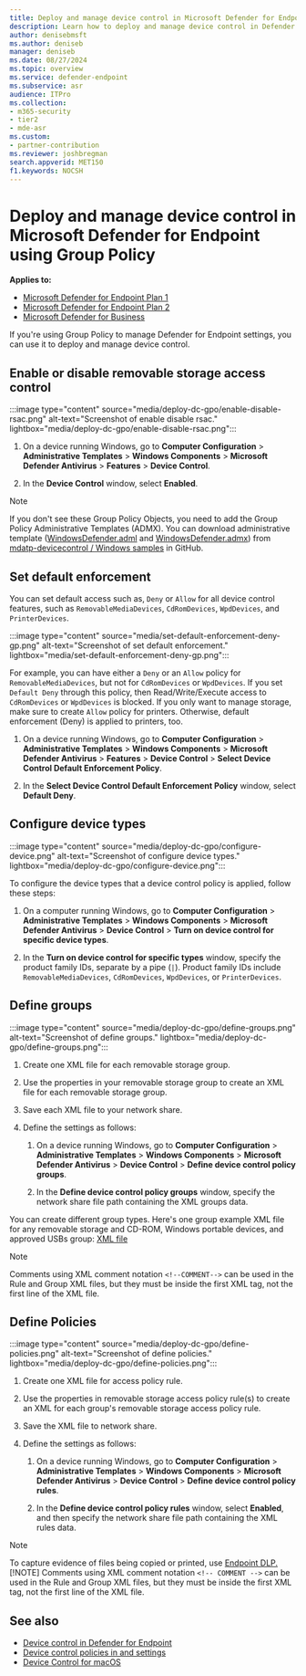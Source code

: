 ```yaml
---
title: Deploy and manage device control in Microsoft Defender for Endpoint with Group Policy           
description: Learn how to deploy and manage device control in Defender for Endpoint using Group Policy
author: denisebmsft
ms.author: deniseb
manager: deniseb 
ms.date: 08/27/2024
ms.topic: overview
ms.service: defender-endpoint
ms.subservice: asr
audience: ITPro
ms.collection: 
- m365-security
- tier2
- mde-asr
ms.custom: 
- partner-contribution
ms.reviewer: joshbregman
search.appverid: MET150
f1.keywords: NOCSH 
---
```


# Deploy and manage device control in Microsoft Defender for Endpoint using Group Policy

**Applies to:**

- [Microsoft Defender for Endpoint Plan 1](microsoft-defender-endpoint.md)
- [Microsoft Defender for Endpoint Plan 2](microsoft-defender-endpoint.md)
- [Microsoft Defender for Business](/defender-business)

If you're using Group Policy to manage Defender for Endpoint settings, you can use it to deploy and manage device control.

## Enable or disable removable storage access control

:::image type="content" source="media/deploy-dc-gpo/enable-disable-rsac.png" alt-text="Screenshot of enable disable rsac." lightbox="media/deploy-dc-gpo/enable-disable-rsac.png":::

1. On a device running Windows, go to **Computer Configuration** > **Administrative Templates** > **Windows Components** > **Microsoft Defender Antivirus** > **Features** > **Device Control**.

2. In the **Device Control** window, select **Enabled**.

> [!NOTE]
> If you don't see these Group Policy Objects, you need to add the Group Policy Administrative Templates (ADMX). You can download administrative template ([WindowsDefender.adml](https://github.com/microsoft/mdatp-devicecontrol/blob/main/windows/WindowsDefender.adml) and [WindowsDefender.admx](https://github.com/microsoft/mdatp-devicecontrol/blob/main/windows/WindowsDefender.admx)) from [mdatp-devicecontrol / Windows samples](https://github.com/microsoft/mdatp-devicecontrol/tree/main/windows) in GitHub.

## Set default enforcement

You can set default access such as, `Deny` or `Allow` for all device control features, such as `RemovableMediaDevices`, `CdRomDevices`, `WpdDevices`, and `PrinterDevices`.

:::image type="content" source="media/set-default-enforcement-deny-gp.png" alt-text="Screenshot of set default enforcement." lightbox="media/set-default-enforcement-deny-gp.png":::

For example, you can have either a `Deny` or an `Allow` policy for `RemovableMediaDevices`, but not for `CdRomDevices` or `WpdDevices`. If you set `Default Deny` through this policy, then Read/Write/Execute access to `CdRomDevices` or `WpdDevices` is blocked. If you only want to manage storage, make sure to create `Allow` policy for printers. Otherwise, default enforcement (Deny) is applied to printers, too.

1. On a device running Windows, go to **Computer Configuration** > **Administrative Templates** > **Windows Components** > **Microsoft Defender Antivirus** > **Features** > **Device Control** > **Select Device Control Default Enforcement Policy**.

2. In the **Select Device Control Default Enforcement Policy** window, select **Default Deny**.

## Configure device types

:::image type="content" source="media/deploy-dc-gpo/configure-device.png" alt-text="Screenshot of configure device types." lightbox="media/deploy-dc-gpo/configure-device.png":::

To configure the device types that a device control policy is applied, follow these steps:

1. On a computer running Windows, go to **Computer Configuration** > **Administrative Templates** > **Windows Components** > **Microsoft Defender Antivirus** > **Device Control** > **Turn on device control for specific device types**.

2. In the **Turn on device control for specific types** window, specify the product family IDs, separate by a pipe (`|`). Product family IDs include `RemovableMediaDevices`, `CdRomDevices`, `WpdDevices`, or `PrinterDevices`.

## Define groups

:::image type="content" source="media/deploy-dc-gpo/define-groups.png" alt-text="Screenshot of define groups." lightbox="media/deploy-dc-gpo/define-groups.png":::

1. Create one XML file for each removable storage group. 

2. Use the properties in your removable storage group to create an XML file for each removable storage group. 

3. Save each XML file to your network share.

4. Define the settings as follows:

   1. On a device running Windows, go to **Computer Configuration** > **Administrative Templates** > **Windows Components** > **Microsoft Defender Antivirus** > **Device Control** > **Define device control policy groups**.

   2. In the **Define device control policy groups** window, specify the network share file path containing the XML groups data.

You can create different group types. Here's one group example XML file for any removable storage and CD-ROM, Windows portable devices, and approved USBs group: [XML file](https://github.com/microsoft/mdatp-devicecontrol/blob/main/windows/device/Group%20Policy/Scenario%202%20GPO%20Removable%20Storage%20Group.xml)

> [!NOTE]
> Comments using XML comment notation `<!--COMMENT-->` can be used in the Rule and Group XML files, but they must be inside the first XML tag, not the first line of the XML file.

## Define Policies

:::image type="content" source="media/deploy-dc-gpo/define-policies.png" alt-text="Screenshot of define policies." lightbox="media/deploy-dc-gpo/define-policies.png":::


1. Create one XML file for access policy rule.

2. Use the properties in removable storage access policy rule(s) to create an XML for each group's removable storage access policy rule. 

3. Save the XML file to network share.

4. Define the settings as follows:

   1. On a device running Windows, go to **Computer Configuration** > **Administrative Templates** > **Windows Components** > **Microsoft Defender Antivirus** > **Device Control** > **Define device control policy rules**.

   2. In the **Define device control policy rules** window, select **Enabled**, and then specify the network share file path containing the XML rules data.

> [!NOTE]
> To capture evidence of files being copied or printed, use [Endpoint DLP.](/purview/dlp-copy-matched-items-get-started?tabs=purview-portal%2Cpurview)
> [!NOTE]
> Comments using XML comment notation `<!-- COMMENT -->` can be used in the Rule and Group XML files, but they must be inside the first XML tag, not the first line of the XML file.

## See also

- [Device control in Defender for Endpoint](device-control-overview.md)
- [Device control policies in and settings](device-control-policies.md)
- [Device Control for macOS](mac-device-control-overview.md)
